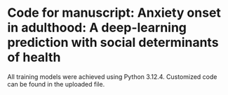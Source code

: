 # Code for manuscript: Anxiety onset in adulthood: A deep-learning prediction with social determinants of health
All training models were achieved using Python 3.12.4. Customized code can be found in the uploaded file.
